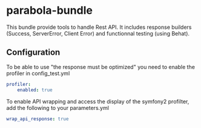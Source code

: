 # parabola-bundle

This bundle provide tools to handle Rest API.
It includes response builders (Success, ServerError, Client Error) and functionnal testing (using Behat).

## Configuration
To be able to use "the response must be optimized" you need to enable the profiler in config_test.yml

```yaml
profiler:
    enabled: true
```

To enable API wrapping and access the display of the symfony2 profilter, add the following to your parameters.yml
```yaml
wrap_api_response: true
```
